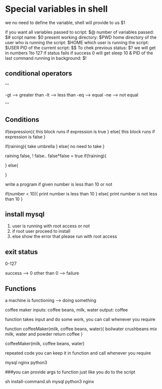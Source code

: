 Special variables in shell
============================
we no need to define the variable, shell will provide to us
$1

if you want all variables passed to script: $@
number of variables passed: $#
script name: $0
present working directory: $PWD
home directory of the user who is running the script: $HOME
which user is running the script: $USER
PID of the current script: $$
To chek previous status: $? we will get in numbers 1to 127 if status fails 
                            if success 0 will get
sleep 10 &
PID of the last command running in background: $!


## conditional operators

'''

-gt --> greater than
-lt --> less than
-eq --> equal
-ne --> not equal

'''

Conditions
---------------

if(expression){
	this block runs if expression is true
}
else{
	this block runs if expression is false
}

if(raining){
	take umbrella
}
else{
	no need to take
}

raining false, ! false.. false*false = true
if(!raining){
	
}
else{
	
}

write a program if given number is less than 10 or not

if(number < 10){
	print number is less than 10
}
else{
	print number is not less than 10
}



install mysql
---------------
1. user is running with root access or not
2. if root user proceed to install
3. else show the error that please run with root access

exit status
---------------
0-127

success --> 0
other than 0 --> failure

Functions
---------------
a machine is functioning --> doing something

coffee maker
inputs: coffee beans, milk, water
output: coffee

function takes input and do some work, you can call whenever you require

function coffeeMaker(milk, coffee beans, water){
	boilwater
	crushbeans
	mix milk, water and powder
	return coffee
}

coffeeMaker(milk, coffee beans, water)

repeated code you can keep it in function and call whenever you require

mysql nginx python3

###you can provide args to function just like you do to the script

sh install-command.sh mysql python3 nginx 